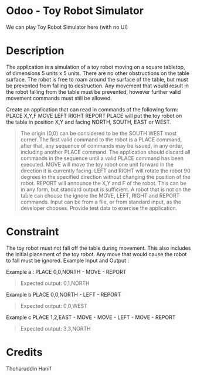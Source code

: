 Odoo - Toy Robot Simulator
=======================
We can play Toy Robot Simulator here (with no UI)

Description
========
The application is a simulation of a toy robot moving on a square tabletop, of dimensions 5 units x 5 units.
There are no other obstructions on the table surface.
The robot is free to roam around the surface of the table, but must be prevented from falling to destruction. Any movement that would result in the robot falling from the table must be prevented, however further valid movement commands must still be allowed.

Create an application that can read in commands of the following form:
PLACE X,Y,F MOVE LEFT RIGHT REPORT
PLACE will put the toy robot on the table in position X,Y and facing NORTH, SOUTH, EAST or WEST.
> The origin (0,0) can be considered to be the SOUTH WEST most corner.
The first valid command to the robot is a PLACE command, after that, any sequence of commands may be issued, in any order, including another PLACE command. The application should discard all commands in the sequence until a valid PLACE command has been executed.
MOVE will move the toy robot one unit forward in the direction it is currently facing.
LEFT and RIGHT will rotate the robot 90 degrees in the specified direction without changing the position of the robot. REPORT will announce the X,Y and F of the robot.
This can be in any form, but standard output is sufficient.
A robot that is not on the table can choose the ignore the MOVE, LEFT, RIGHT and REPORT commands.
Input can be from a file, or from standard input, as the developer chooses. Provide test data to exercise the application.

Constraint
========

The toy robot must not fall off the table during movement. This also includes the initial placement of the toy robot. Any move that would cause the robot to fall must be ignored.
Example Input and Output :

Example a : PLACE 0,0,NORTH - MOVE - REPORT
> Expected output: 0,1,NORTH

Example b PLACE 0,0,NORTH - LEFT - REPORT
> Expected output: 0,0,WEST

Example c PLACE 1,2,EAST - MOVE - MOVE - LEFT - MOVE - REPORT
> Expected output: 3,3,NORTH

Credits
=======
Thoharuddin Hanif
